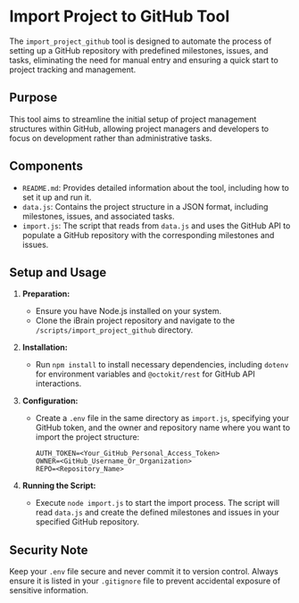 # Import Project to GitHub Tool

The `import_project_github` tool is designed to automate the process of setting up a GitHub repository with predefined milestones, issues, and tasks, eliminating the need for manual entry and ensuring a quick start to project tracking and management.

## Purpose

This tool aims to streamline the initial setup of project management structures within GitHub, allowing project managers and developers to focus on development rather than administrative tasks.

## Components

- `README.md`: Provides detailed information about the tool, including how to set it up and run it.
- `data.js`: Contains the project structure in a JSON format, including milestones, issues, and associated tasks.
- `import.js`: The script that reads from `data.js` and uses the GitHub API to populate a GitHub repository with the corresponding milestones and issues.

## Setup and Usage

1. **Preparation:**
   - Ensure you have Node.js installed on your system.
   - Clone the iBrain project repository and navigate to the `/scripts/import_project_github` directory.

2. **Installation:**
   - Run `npm install` to install necessary dependencies, including `dotenv` for environment variables and `@octokit/rest` for GitHub API interactions.

3. **Configuration:**
   - Create a `.env` file in the same directory as `import.js`, specifying your GitHub token, and the owner and repository name where you want to import the project structure:
     ```
     AUTH_TOKEN=<Your_GitHub_Personal_Access_Token>
     OWNER=<GitHub_Username_Or_Organization>
     REPO=<Repository_Name>
     ```

4. **Running the Script:**
   - Execute `node import.js` to start the import process. The script will read `data.js` and create the defined milestones and issues in your specified GitHub repository.

## Security Note

Keep your `.env` file secure and never commit it to version control. Always ensure it is listed in your `.gitignore` file to prevent accidental exposure of sensitive information.

